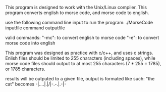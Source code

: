 This program is designed to work with the Unix/Linux compiler. This program converts english to morse code, and morse code to english.

use the following command line input to run the program:
./MorseCode inputfile command outputfile

valid commands:
"-mc": to convert english to morse code
"-e": to convert morse code into english

This program was designed as practice with c/c++, and uses c strings. Enlish files should be limited to 255 characters (including spaces), while morse code files should output to at most 255 characters (7 * 255 = 1785), or 1785 characters.

results will be outputed to a given file, output is formated like such: "the cat" becomes -|....|.|/|-.-.|.-|-